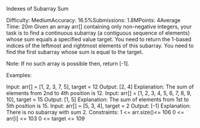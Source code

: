 Indexes of Subarray Sum

Difficulty: MediumAccuracy: 16.5%Submissions: 1.8MPoints: 4Average Time: 20m
Given an array arr[] containing only non-negative integers, your task is to find a continuous subarray (a contiguous sequence of elements) whose sum equals a specified value target. You need to return the 1-based indices of the leftmost and rightmost elements of this subarray. You need to find the first subarray whose sum is equal to the target.

Note: If no such array is possible then, return [-1].

Examples:

Input: arr[] = [1, 2, 3, 7, 5], target = 12
Output: [2, 4]
Explanation: The sum of elements from 2nd to 4th position is 12.
Input: arr[] = [1, 2, 3, 4, 5, 6, 7, 8, 9, 10], target = 15
Output: [1, 5]
Explanation: The sum of elements from 1st to 5th position is 15.
Input: arr[] = [5, 3, 4], target = 2
Output: [-1]
Explanation: There is no subarray with sum 2.
Constraints:
1 <= arr.size()<= 106
0 <= arr[i] <= 103
0 <= target <= 109
